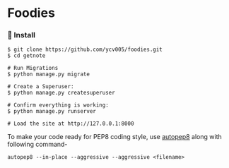 # Foodies

### 📖 Install

```
$ git clone https://github.com/ycv005/foodies.git
$ cd getnote

# Run Migrations
$ python manage.py migrate

# Create a Superuser:
$ python manage.py createsuperuser

# Confirm everything is working:
$ python manage.py runserver

# Load the site at http://127.0.0.1:8000
```

To make your code ready for PEP8 coding style, use [autopep8](https://github.com/hhatto/autopep8) along with following command-

```
autopep8 --in-place --aggressive --aggressive <filename>
```